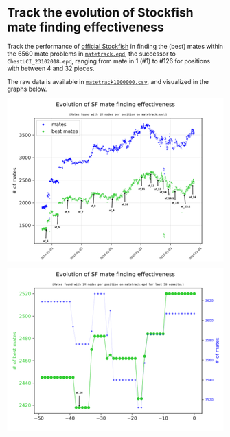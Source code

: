 #  Track the evolution of Stockfish mate finding effectiveness 

Track the performance of [official Stockfish](https://github.com/official-stockfish/Stockfish)
in finding the (best) mates within the 6560 mate problems in [`matetrack.epd`](matetrack.epd), the
successor to `ChestUCI_23102018.epd`, ranging from mate in 1 (#1) to #126 for 
positions with between 4 and 32 pieces.

The raw data is available in [`matetrack1000000.csv`](matetrack1000000.csv),
and visualized in the graphs below.

<p align="center">
  <img src="matetrack1000000all.png?raw=true">
</p>

<p align="center">
  <img src="matetrack1000000.png?raw=true">
</p>
